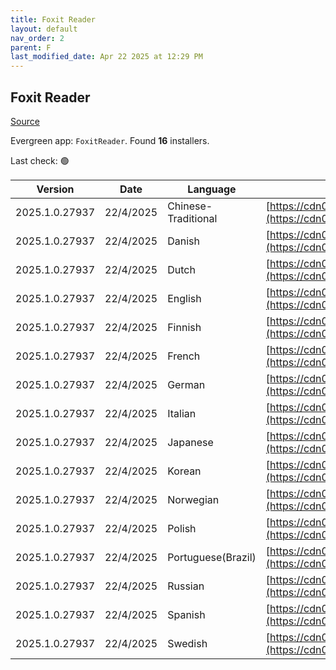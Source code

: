 ```yaml
---
title: Foxit Reader
layout: default
nav_order: 2
parent: F
last_modified_date: Apr 22 2025 at 12:29 PM
---
```


## Foxit Reader

[Source](https://www.foxitsoftware.com/pdf-reader/)

Evergreen app: `FoxitReader`. Found **16** installers.

Last check: 🟢

| Version        | Date      | Language            | URI                                                                                                                                                                                                              |
| -------------- | --------- | ------------------- | ---------------------------------------------------------------------------------------------------------------------------------------------------------------------------------------------------------------- |
| 2025.1.0.27937 | 22/4/2025 | Chinese-Traditional | [https://cdn01.foxitsoftware.com/product/reader/desktop/win/2025.1.0/FoxitPDFReader20251_L10N_Setup.msi](https://cdn01.foxitsoftware.com/product/reader/desktop/win/2025.1.0/FoxitPDFReader20251_L10N_Setup.msi) |
| 2025.1.0.27937 | 22/4/2025 | Danish              | [https://cdn01.foxitsoftware.com/product/reader/desktop/win/2025.1.0/FoxitPDFReader20251_L10N_Setup.msi](https://cdn01.foxitsoftware.com/product/reader/desktop/win/2025.1.0/FoxitPDFReader20251_L10N_Setup.msi) |
| 2025.1.0.27937 | 22/4/2025 | Dutch               | [https://cdn01.foxitsoftware.com/product/reader/desktop/win/2025.1.0/FoxitPDFReader20251_L10N_Setup.msi](https://cdn01.foxitsoftware.com/product/reader/desktop/win/2025.1.0/FoxitPDFReader20251_L10N_Setup.msi) |
| 2025.1.0.27937 | 22/4/2025 | English             | [https://cdn01.foxitsoftware.com/product/reader/desktop/win/2025.1.0/FoxitPDFReader20251_enu_Setup.msi](https://cdn01.foxitsoftware.com/product/reader/desktop/win/2025.1.0/FoxitPDFReader20251_enu_Setup.msi)   |
| 2025.1.0.27937 | 22/4/2025 | Finnish             | [https://cdn01.foxitsoftware.com/product/reader/desktop/win/2025.1.0/FoxitPDFReader20251_L10N_Setup.msi](https://cdn01.foxitsoftware.com/product/reader/desktop/win/2025.1.0/FoxitPDFReader20251_L10N_Setup.msi) |
| 2025.1.0.27937 | 22/4/2025 | French              | [https://cdn01.foxitsoftware.com/product/reader/desktop/win/2025.1.0/FoxitPDFReader20251_L10N_Setup.msi](https://cdn01.foxitsoftware.com/product/reader/desktop/win/2025.1.0/FoxitPDFReader20251_L10N_Setup.msi) |
| 2025.1.0.27937 | 22/4/2025 | German              | [https://cdn01.foxitsoftware.com/product/reader/desktop/win/2025.1.0/FoxitPDFReader20251_L10N_Setup.msi](https://cdn01.foxitsoftware.com/product/reader/desktop/win/2025.1.0/FoxitPDFReader20251_L10N_Setup.msi) |
| 2025.1.0.27937 | 22/4/2025 | Italian             | [https://cdn01.foxitsoftware.com/product/reader/desktop/win/2025.1.0/FoxitPDFReader20251_L10N_Setup.msi](https://cdn01.foxitsoftware.com/product/reader/desktop/win/2025.1.0/FoxitPDFReader20251_L10N_Setup.msi) |
| 2025.1.0.27937 | 22/4/2025 | Japanese            | [https://cdn01.foxitsoftware.com/product/reader/desktop/win/2025.1.0/FoxitPDFReader20251_L10N_Setup.msi](https://cdn01.foxitsoftware.com/product/reader/desktop/win/2025.1.0/FoxitPDFReader20251_L10N_Setup.msi) |
| 2025.1.0.27937 | 22/4/2025 | Korean              | [https://cdn01.foxitsoftware.com/product/reader/desktop/win/2025.1.0/FoxitPDFReader20251_L10N_Setup.msi](https://cdn01.foxitsoftware.com/product/reader/desktop/win/2025.1.0/FoxitPDFReader20251_L10N_Setup.msi) |
| 2025.1.0.27937 | 22/4/2025 | Norwegian           | [https://cdn01.foxitsoftware.com/product/reader/desktop/win/2025.1.0/FoxitPDFReader20251_L10N_Setup.msi](https://cdn01.foxitsoftware.com/product/reader/desktop/win/2025.1.0/FoxitPDFReader20251_L10N_Setup.msi) |
| 2025.1.0.27937 | 22/4/2025 | Polish              | [https://cdn01.foxitsoftware.com/product/reader/desktop/win/2025.1.0/FoxitPDFReader20251_L10N_Setup.msi](https://cdn01.foxitsoftware.com/product/reader/desktop/win/2025.1.0/FoxitPDFReader20251_L10N_Setup.msi) |
| 2025.1.0.27937 | 22/4/2025 | Portuguese(Brazil)  | [https://cdn01.foxitsoftware.com/product/reader/desktop/win/2025.1.0/FoxitPDFReader20251_L10N_Setup.msi](https://cdn01.foxitsoftware.com/product/reader/desktop/win/2025.1.0/FoxitPDFReader20251_L10N_Setup.msi) |
| 2025.1.0.27937 | 22/4/2025 | Russian             | [https://cdn01.foxitsoftware.com/product/reader/desktop/win/2025.1.0/FoxitPDFReader20251_L10N_Setup.msi](https://cdn01.foxitsoftware.com/product/reader/desktop/win/2025.1.0/FoxitPDFReader20251_L10N_Setup.msi) |
| 2025.1.0.27937 | 22/4/2025 | Spanish             | [https://cdn01.foxitsoftware.com/product/reader/desktop/win/2025.1.0/FoxitPDFReader20251_L10N_Setup.msi](https://cdn01.foxitsoftware.com/product/reader/desktop/win/2025.1.0/FoxitPDFReader20251_L10N_Setup.msi) |
| 2025.1.0.27937 | 22/4/2025 | Swedish             | [https://cdn01.foxitsoftware.com/product/reader/desktop/win/2025.1.0/FoxitPDFReader20251_L10N_Setup.msi](https://cdn01.foxitsoftware.com/product/reader/desktop/win/2025.1.0/FoxitPDFReader20251_L10N_Setup.msi) |
